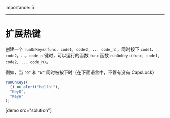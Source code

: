 importance: 5

---

# 扩展热键

创建一个 `runOnKeys(func, code1, code2, ... code_n)`，同时按下 `code1`、`code2`，...，`code_n` 键时，可以运行的函数 `func` 函数 `runOnKeys(func, code1, code2, ... code_n)`。

例如，当 `"Q"` 和 `"W"` 同时被按下时（在下面语言中，不管有没有 CapsLock）

```js no-beautify
runOnKeys(
  () => alert("Hello!"),
  "KeyQ",
  "KeyW"
);
```

[demo src="solution"]
